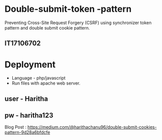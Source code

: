 # Double-submit-token -pattern
Preventing Cross-Site Request Forgery (CSRF) using synchronizer token pattern and double submit cookie pattern.

## IT17106702

# Deployment
- Language - php/javascript
- Run files with apache web server.

## user - Haritha
## pw - haritha123

Blog Post : https://medium.com/@harithachanu96/double-submit-cookies-pattern-9d28a6bfdcfe
